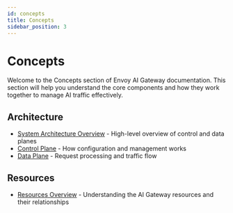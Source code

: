 ```yaml
---
id: concepts
title: Concepts
sidebar_position: 3
---
```


# Concepts

Welcome to the Concepts section of Envoy AI Gateway documentation. This section will help you understand the core components and how they work together to manage AI traffic effectively.

## Architecture

- [System Architecture Overview](./architecture/system-architecture.md) - High-level overview of control and data planes
- [Control Plane](./architecture/control-plane.md) - How configuration and management works
- [Data Plane](./architecture/data-plane.md) - Request processing and traffic flow

## Resources

- [Resources Overview](./resources.md) - Understanding the AI Gateway resources and their relationships
